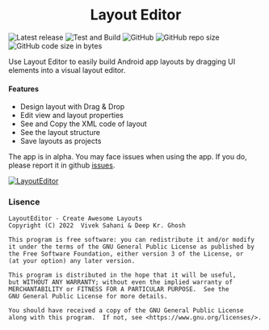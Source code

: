 <h1 align="center"> Layout Editor </h1>

![Latest release](https://img.shields.io/github/v/release/itsvks19/LayoutEditor?include_prereleases&label=latest%20release&style=for-the-badge)
![Test and Build](https://img.shields.io/github/workflow/status/itsvks19/LayoutEditor/Test%20and%20Build?label=Test%20and%20Build&style=for-the-badge)
![GitHub](https://img.shields.io/github/license/itsvks19/LayoutEditor?color=blue&style=for-the-badge)
![GitHub repo size](https://img.shields.io/github/repo-size/itsvks19/LayoutEditor?style=for-the-badge)
![GitHub code size in bytes](https://img.shields.io/github/languages/code-size/itsvks19/LayoutEditor?style=for-the-badge)

Use Layout Editor to easily build Android app layouts by dragging UI elements into a visual layout editor.

#### Features
- Design layout with Drag & Drop
- Edit view and layout properties
- See and Copy the XML code of layout
- See the layout structure
- Save layouts as projects

The app is in alpha.
You may face issues when using the app. If you do, please report it in github [issues](https://github.com/itsvks19/LayoutEditor/issues).

[![LayoutEditor](https://img.shields.io/badge/Layout-Editor-blue?style=for-the-badge)](https://github.com/itsvks19/LayoutEditor/)

### Lisence
```
LayoutEditor - Create Awesome Layouts
Copyright (C) 2022  Vivek Sahani & Deep Kr. Ghosh

This program is free software: you can redistribute it and/or modify
it under the terms of the GNU General Public License as published by
the Free Software Foundation, either version 3 of the License, or
(at your option) any later version.

This program is distributed in the hope that it will be useful,
but WITHOUT ANY WARRANTY; without even the implied warranty of
MERCHANTABILITY or FITNESS FOR A PARTICULAR PURPOSE.  See the
GNU General Public License for more details.

You should have received a copy of the GNU General Public License
along with this program.  If not, see <https://www.gnu.org/licenses/>.
```
